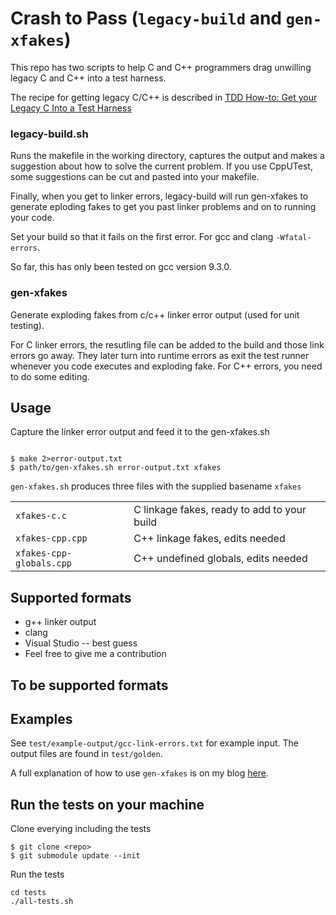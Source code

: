 # Crash to Pass (`legacy-build` and `gen-xfakes`)

This repo has two scripts to help C and C++ programmers drag unwilling legacy C and C++ into a test harness.

The recipe for getting legacy C/C++ is described in
[TDD How-to: Get your Legacy C Into a Test Harness](https://wingman-sw.com/articles/tdd-legacy-c) 

### legacy-build.sh

Runs the makefile in the working directory, captures the 
output and makes a suggestion about how to solve the 
current problem.  If you use CppUTest, some suggestions can be cut and pasted into your makefile.

Finally, when you get to linker errors, legacy-build will
run gen-xfakes to generate eploding fakes to get you past
linker problems and on to running your code.

Set your build so that it fails on the first error.
For gcc and clang `-Wfatal-errors`.

So far, this has only been tested on gcc version 9.3.0.

### gen-xfakes 

Generate exploding fakes from c/c++ linker error output (used for unit testing).  

For C linker errors, the resutling file can be added to the build and those link errors go away.  They later turn into 
runtime errors as exit the test runner whenever you code
executes and exploding fake.  For C++ errors, you need to do some editing.

## Usage

Capture the linker error output and feed it to the gen-xfakes.sh

```

$ make 2>error-output.txt
$ path/to/gen-xfakes.sh error-output.txt xfakes

```

`gen-xfakes.sh` produces three files with the supplied basename `xfakes`

|	|	|
|---	|---	|
| `xfakes-c.c` 				| C linkage fakes, ready to add to your build |
| `xfakes-cpp.cpp`			| C++ linkage fakes, edits needed |
| `xfakes-cpp-globals.cpp`	| C++ undefined globals, edits needed |

 ## Supported formats

 * g++ linker output
 * clang
 * Visual Studio -- best guess
 * Feel free to give me a contribution

 ## To be supported formats


 ## Examples

 See `test/example-output/gcc-link-errors.txt` for example input.  The output files
 are found in `test/golden`.

 A full explanation of how to use `gen-xfakes` is on my blog [here](http://blog.wingman-sw.com/wrestle-legacy-c-cpp-into-tests-linker-errors).
 
## Run the tests on your machine

Clone everying including the tests

```
$ git clone <repo>
$ git submodule update --init
```

Run the tests
```
cd tests
./all-tests.sh
```
